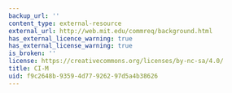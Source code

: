 ```yaml
---
backup_url: ''
content_type: external-resource
external_url: http://web.mit.edu/commreq/background.html
has_external_licence_warning: true
has_external_license_warning: true
is_broken: ''
license: https://creativecommons.org/licenses/by-nc-sa/4.0/
title: CI-M
uid: f9c2648b-9359-4d77-9262-97d5a4b38626
---
```

